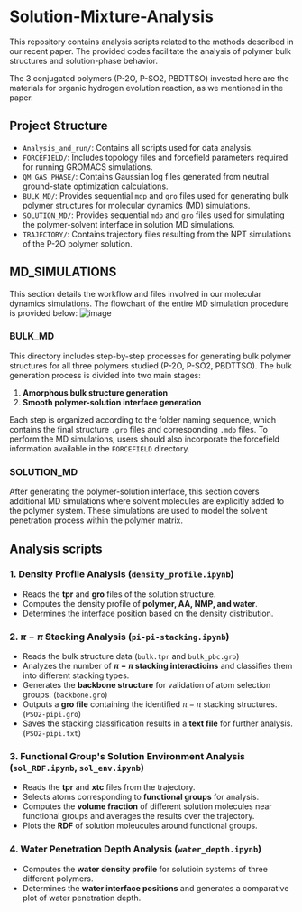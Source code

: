 #  Solution-Mixture-Analysis
This repository contains analysis scripts related to the methods described in our recent paper. The provided codes facilitate the analysis of polymer bulk structures and solution-phase behavior.

The 3 conjugated polymers (P-2O, P-SO2, PBDTTSO) invested here are the materials for organic hydrogen evolution reaction, as we mentioned in the paper.

##  Project Structure
- `Analysis_and_run/`: Contains all scripts used for data analysis.
- `FORCEFIELD/`: Includes topology files and forcefield parameters required for running GROMACS simulations.
- `QM_GAS_PHASE/`: Contains Gaussian log files generated from neutral ground-state optimization calculations.
- `BULK_MD/`: Provides sequential `mdp` and `gro` files used for generating bulk polymer structures for molecular dynamics (MD) simulations.
- `SOLUTION_MD/`: Provides sequential `mdp` and `gro` files used for simulating the polymer-solvent interface in solution MD simulations.
- `TRAJECTORY/`: Contains trajectory files resulting from the NPT simulations of the P-2O polymer solution.

##  MD_SIMULATIONS
This section details the workflow and files involved in our molecular dynamics simulations. The flowchart of the entire MD simulation procedure is provided below:
![image](https://github.com/user-attachments/assets/ef838ae4-7732-4d2c-894c-b8540ab32544)
###  BULK_MD
This directory includes step-by-step processes for generating bulk polymer structures for all three polymers studied (P-2O, P-SO2, PBDTTSO). The bulk generation process is divided into two main stages:

1. **Amorphous bulk structure generation**
2. **Smooth polymer-solution interface generation**

Each step is organized according to the folder naming sequence, which contains the final structure `.gro` files and corresponding `.mdp` files. To perform the MD simulations, users should also incorporate the forcefield information available in the `FORCEFIELD` directory.

###  SOLUTION_MD
After generating the polymer-solution interface, this section covers additional MD simulations where solvent molecules are explicitly added to the polymer system. These simulations are used to model the solvent penetration process within the polymer matrix.


##  Analysis scripts
###  1. Density Profile Analysis (```density_profile.ipynb```)
-  Reads the **tpr** and **gro** files of the solution structure.
-  Computes the density profile of **polymer, AA, NMP, and water**.
-  Determines the interface position based on the density distribution.
###  2.  $\pi-\pi$ Stacking Analysis (```pi-pi-stacking.ipynb```)
-  Reads the bulk structure data (```bulk.tpr``` and ```bulk_pbc.gro```)
-  Analyzes the number of **$\pi-\pi$ stacking interactioins** and classifies them into different stacking types.
-  Generates the **backbone structure** for validation of atom selection groups. (```backbone.gro```)
-  Outputs a **gro file** containing the identified $\pi-\pi$ stacking structures. (```PSO2-pipi.gro```)
-  Saves the stacking classification results in a **text file** for further analysis. (```PSO2-pipi.txt```)
###  3.  Functional Group's Solution Environment Analysis (```sol_RDF.ipynb```, ```sol_env.ipynb```)
-  Reads the **tpr** and **xtc** files from the trajectory.
-  Selects atoms corresponding to **functional groups** for analysis.
-  Computes the **volume fraction** of different solution molecules near functional groups and averages the results over the trajectory.
-  Plots the **RDF** of solution moleucules around functional groups.
###  4.  Water Penetration Depth Analysis (```water_depth.ipynb```)
-  Computes the **water density profile** for solutioin systems of three different polymers.
-  Determines the **water interface positions** and generates a comparative plot of water penetration depth.

